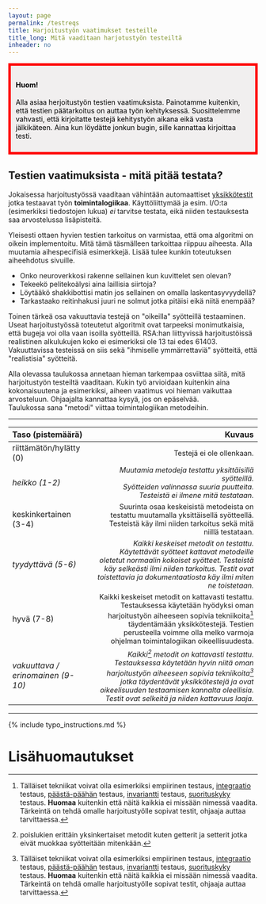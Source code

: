 ```yaml
---
layout: page
permalink: /testreqs
title: Harjoitustyön vaatimukset testeille
title_long: Mitä vaaditaan harjotustyön testeiltä
inheader: no
---
```



<div style="color:black; border-style: solid; border-width: thick; border-color: red; padding: 10px; margin-bottom: 15px; padding: 10px; background-color: #F1EFEF;">

<h4>Huom!</h4>

<p>
Alla asiaa herjoitustyön testien vaatimuksista. Painotamme kuitenkin, että testien 
päätarkoitus on auttaa työn kehityksessä. Suosittelemme vahvasti, että kirjoitatte testejä kehitystyön aikana eikä vasta jälkikäteen.
Aina kun löydätte jonkun bugin, sille kannattaa kirjoittaa testi. 
</p>

</div>

## Testien vaatimuksista - mitä pitää testata?
Jokaisessa harjoitustyössä vaaditaan vähintään automaattiset [yksikkötestit](unittest) jotka testaavat työn **toimintalogiikaa**. Käyttöliittymää ja esim. I/O:ta (esimerkiksi tiedostojen lukua) *ei* tarvitse testata, eikä niiden testauksesta saa arvostelussa lisäpisteitä. 

Yleisesti ottaen hyvien testien tarkoitus on varmistaa, että oma algoritmi on oikein implementoitu. Mitä tämä täsmälleen tarkoittaa
riippuu aiheesta. Alla muutamia aihespecifisiä esimerkkejä. Lisää tulee kunkin toteutuksen aiheehdotus sivuille.

- Onko neuroverkkosi rakenne sellainen kun kuvittelet sen olevan?
- Tekeekö pelitekoälysi aina laillisia siirtoja?
- Löytääkö shakkibottisi matin jos sellainen on omalla laskentasyvyydellä?
- Tarkastaako reitinhakusi juuri ne solmut jotka pitäisi eikä niitä enempää?

Toinen tärkeä osa vakuuttavia testejä on "oikeilla" syötteillä testaaminen. Useat harjoitustyössä 
toteutetut algoritmit ovat tarpeeksi monimutkaisia, että bugeja voi olla vaan isoilla syötteillä.
RSA:han liittyvissä harjoitustöissä realistinen alkulukujen koko ei esimerkiksi ole 13 tai edes 61403. 
Vakuuttavissa testeissä on siis sekä "ihmiselle ymmärrettaviä" syötteitä, että "realistisia" syötteitä.


Alla olevassa taulukossa annetaan hieman tarkempaa osviittaa siitä, mitä harjoitustyön testeiltä vaaditaan. 
Kukin työ arvioidaan kuitenkin aina kokonaisuutena ja esimerkiksi, aiheen vaatimus voi hieman vaikuttaa arvosteluun.
Ohjaajalta kannattaa kysyä, jos on epäselvää.  
Taulukossa sana "metodi" viittaa toimintalogiikan metodeihin. 

---

| Taso (pistemäärä)                 | Kuvaus |
| :---------------------------------  |--------: |
| riittämätön/hylätty (0)           | <span style="font-size:0.9em;">Testejä ei ole ollenkaan.</span> |
| *heikko (1-2)*                    |  <span style="font-size:0.9em;">*Muutamia metodeja testattu yksittäisillä syötteillä. <br>Syötteiden valinnassa suuria puutteita. Testeistä ei ilmene mitä testataan.*</span>        |
| keskinkertainen <br> (3-4)           | <span style="font-size:0.9em;">Suurinta osaa keskeisistä metodeista on testattu muutamalla yksittäisellä syötteellä. Testeistä käy ilmi niiden tarkoitus sekä mitä niillä testataan.</span> |
| *tyydyttävä (5-6)*                |  <span style="font-size:0.9em;">*Kaikki keskeiset metodit on testattu. Käytettävät syötteet kattavat metodeille oletetut normaalin kokoiset syötteet. Testeistä käy selkeästi ilmi niiden tarkoitus. Testit ovat toistettavia ja dokumentaatiosta käy ilmi miten ne toistetaan.*</span>       |
| hyvä (7-8)                      | <span style="font-size:0.9em;">Kaikki keskeiset metodit on kattavasti testattu. Testauksessa käytetään hyödyksi oman harjoitustyön aiheeseen sopivia tekniikoita[^1] täydentämään yksikkötestejä. Testien perusteella voimme olla melko varmoja ohjelman toimintalogiikan oikeellisuudesta.</span>       |
| *vakuuttava / erinomainen (9-10)* | <span style="font-size:0.9em;">*Kaikki[^2] metodit on kattavasti testattu. Testauksessa käytetään hyvin niitä oman harjoitustyön aiheeseen sopivia tekniikoita[^1] jotka täydentävät yksikkötestejä ja ovat oikeelisuuden testaamisen kannalta oleellisia. Testit ovat selkeitä ja niiden kattavuus laaja.*</span>  |

---
[^1]: Tälläiset tekniikat voivat olla esimerkiksi empiirinen testaus, [integraatio](https://en.wiki) testaus, [päästä-päähän](https://www.techtarget.com/searchsoftwarequality/definition/End-to-end-testing) testaus, [invariantti](/invarianttest) testaus, [suorituskyky](/performancetest) testaus. **Huomaa** kuitenkin että näitä kaikkia ei missään nimessä vaadita. Tärkeintä on tehdä omalle harjoitustyölle sopivat testit, ohjaaja auttaa tarvittaessa.   
[^2]: poislukien erittäin yksinkertaiset metodit kuten getterit ja setterit jotka eivät muokkaa syötteitään mitenkään.


{% include typo_instructions.md %}


# Lisähuomautukset
